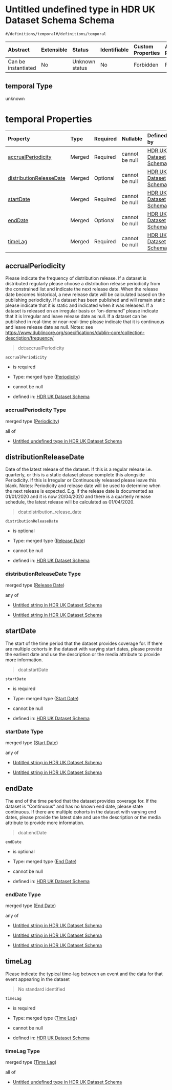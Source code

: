 # Untitled undefined type in HDR UK Dataset Schema Schema

```txt
#/definitions/temporal#/definitions/temporal
```



| Abstract            | Extensible | Status         | Identifiable | Custom Properties | Additional Properties | Access Restrictions | Defined In                                                                                        |
| :------------------ | :--------- | :------------- | :----------- | :---------------- | :-------------------- | :------------------ | :------------------------------------------------------------------------------------------------ |
| Can be instantiated | No         | Unknown status | No           | Forbidden         | Forbidden             | none                | [dataset.schema.json*](../../../schema/dataset/latest/dataset.schema.json "open original schema") |

## temporal Type

unknown

# temporal Properties

| Property                                            | Type   | Required | Nullable       | Defined by                                                                                                                                                                                           |
| :-------------------------------------------------- | :----- | :------- | :------------- | :--------------------------------------------------------------------------------------------------------------------------------------------------------------------------------------------------- |
| [accrualPeriodicity](#accrualperiodicity)           | Merged | Required | cannot be null | [HDR UK Dataset Schema](dataset-definitions-temporal-properties-periodicity.md "#/properties/provenance/temporal/accrualPeriodicity#/definitions/temporal/properties/accrualPeriodicity")            |
| [distributionReleaseDate](#distributionreleasedate) | Merged | Optional | cannot be null | [HDR UK Dataset Schema](dataset-definitions-temporal-properties-release-date.md "#/properties/provenance/temporal/distributionReleaseDate#/definitions/temporal/properties/distributionReleaseDate") |
| [startDate](#startdate)                             | Merged | Required | cannot be null | [HDR UK Dataset Schema](dataset-definitions-temporal-properties-start-date.md "#/properties/provenance/temporal/startDate#/definitions/temporal/properties/startDate")                               |
| [endDate](#enddate)                                 | Merged | Optional | cannot be null | [HDR UK Dataset Schema](dataset-definitions-temporal-properties-end-date.md "#/properties/provenance/temporal/endDate#/definitions/temporal/properties/endDate")                                     |
| [timeLag](#timelag)                                 | Merged | Required | cannot be null | [HDR UK Dataset Schema](dataset-definitions-temporal-properties-time-lag.md "#/properties/provenance/temporal/timeLag#/definitions/temporal/properties/timeLag")                                     |

## accrualPeriodicity

Please indicate the frequency of distribution release. If a dataset is distributed regularly please choose a distribution release periodicity from the constrained list and indicate the next release date. When the release date becomes historical, a new release date will be calculated based on the publishing periodicity. If a dataset has been published and will remain static please indicate that it is static and indicated when it was released. If a dataset is released on an irregular basis or “on-demand” please indicate that it is Irregular and leave release date as null. If a dataset can be published in real-time or near-real-time please indicate that it is continuous and leave release date as null. Notes: see <https://www.dublincore.org/specifications/dublin-core/collection-description/frequency/>

> dct:accrualPeriodicity

`accrualPeriodicity`

*   is required

*   Type: merged type ([Periodicity](dataset-definitions-temporal-properties-periodicity.md))

*   cannot be null

*   defined in: [HDR UK Dataset Schema](dataset-definitions-temporal-properties-periodicity.md "#/properties/provenance/temporal/accrualPeriodicity#/definitions/temporal/properties/accrualPeriodicity")

### accrualPeriodicity Type

merged type ([Periodicity](dataset-definitions-temporal-properties-periodicity.md))

all of

*   [Untitled undefined type in HDR UK Dataset Schema](dataset-definitions-temporal-properties-periodicity-allof-0.md "check type definition")

## distributionReleaseDate

Date of the latest release of the dataset. If this is a regular release i.e. quarterly, or this is a static dataset please complete this alongside Periodicity. If this is Irregular or Continuously released please leave this blank. Notes: Periodicity and release date will be used to determine when the next release is expected. E.g. if the release date is documented as 01/01/2020 and it is now 20/04/2020 and there is a quarterly release schedule, the latest release will be calculated as 01/04/2020.

> dcat:distribution_release_date

`distributionReleaseDate`

*   is optional

*   Type: merged type ([Release Date](dataset-definitions-temporal-properties-release-date.md))

*   cannot be null

*   defined in: [HDR UK Dataset Schema](dataset-definitions-temporal-properties-release-date.md "#/properties/provenance/temporal/distributionReleaseDate#/definitions/temporal/properties/distributionReleaseDate")

### distributionReleaseDate Type

merged type ([Release Date](dataset-definitions-temporal-properties-release-date.md))

any of

*   [Untitled string in HDR UK Dataset Schema](dataset-definitions-temporal-properties-release-date-anyof-0.md "check type definition")

*   [Untitled string in HDR UK Dataset Schema](dataset-definitions-temporal-properties-release-date-anyof-1.md "check type definition")

## startDate

The start of the time period that the dataset provides coverage for. If there are multiple cohorts in the dataset with varying start dates, please provide the earliest date and use the description or the media attribute to provide more information.

> dcat:startDate

`startDate`

*   is required

*   Type: merged type ([Start Date](dataset-definitions-temporal-properties-start-date.md))

*   cannot be null

*   defined in: [HDR UK Dataset Schema](dataset-definitions-temporal-properties-start-date.md "#/properties/provenance/temporal/startDate#/definitions/temporal/properties/startDate")

### startDate Type

merged type ([Start Date](dataset-definitions-temporal-properties-start-date.md))

any of

*   [Untitled string in HDR UK Dataset Schema](dataset-definitions-temporal-properties-start-date-anyof-0.md "check type definition")

*   [Untitled string in HDR UK Dataset Schema](dataset-definitions-temporal-properties-start-date-anyof-1.md "check type definition")

## endDate

The end of the time period that the dataset provides coverage for. If the dataset is “Continuous” and has no known end date, please state continuous. If there are multiple cohorts in the dataset with varying end dates, please provide the latest date and use the description or the media attribute to provide more information.

> dcat:endDate

`endDate`

*   is optional

*   Type: merged type ([End Date](dataset-definitions-temporal-properties-end-date.md))

*   cannot be null

*   defined in: [HDR UK Dataset Schema](dataset-definitions-temporal-properties-end-date.md "#/properties/provenance/temporal/endDate#/definitions/temporal/properties/endDate")

### endDate Type

merged type ([End Date](dataset-definitions-temporal-properties-end-date.md))

any of

*   [Untitled string in HDR UK Dataset Schema](dataset-definitions-temporal-properties-end-date-anyof-0.md "check type definition")

*   [Untitled string in HDR UK Dataset Schema](dataset-definitions-temporal-properties-end-date-anyof-1.md "check type definition")

*   [Untitled string in HDR UK Dataset Schema](dataset-definitions-temporal-properties-end-date-anyof-2.md "check type definition")

## timeLag

Please indicate the typical time-lag between an event and the data for that event appearing in the dataset

> No standard identified

`timeLag`

*   is required

*   Type: merged type ([Time Lag](dataset-definitions-temporal-properties-time-lag.md))

*   cannot be null

*   defined in: [HDR UK Dataset Schema](dataset-definitions-temporal-properties-time-lag.md "#/properties/provenance/temporal/timeLag#/definitions/temporal/properties/timeLag")

### timeLag Type

merged type ([Time Lag](dataset-definitions-temporal-properties-time-lag.md))

all of

*   [Untitled undefined type in HDR UK Dataset Schema](dataset-definitions-temporal-properties-time-lag-allof-0.md "check type definition")

